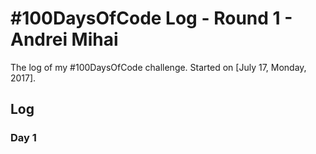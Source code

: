 # #100DaysOfCode Log - Round 1 - Andrei Mihai

The log of my #100DaysOfCode challenge. Started on [July 17, Monday, 2017].

## Log

### Day 1 



